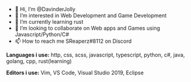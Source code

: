 - 👋 Hi, I’m @DavinderJolly
- 👀 I’m interested in Web Development and Game Development
- 🌱 I’m currently learning rust
- 💞️ I’m looking to collaborate on Web apps and Games using Javascript/Python/C#
- 📫 How to reach me SReaperz#8112 on Discord

**Languages i use:** http, css, scss, javascript, typescript, python, c#, java, golang, cpp, rust(learning)

**Editors i use:** Vim, VS Code, Visual Studio 2019, Eclipse

<!---
DavinderJolly/DavinderJolly is a ✨ special ✨ repository because its `README.md` (this file) appears on your GitHub profile.
You can click the Preview link to take a look at your changes.
--->

